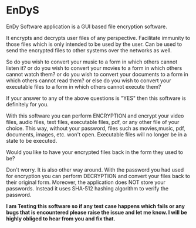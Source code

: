 # EnDyS

EnDy Software application is a GUI based file encryption software.

It encrypts and decrypts user files of any perspective. Facilitate immunity to those files which is only intended to be used by the user. Can be used to send the encrypted files to other systems over the networks as well.

So do you wish to convert your music to a form in which others cannot listen it? or do you wish to convert your movies to a form in which others cannot watch them? or do you wish to convert your documents to a form in which others cannot read them? or else do you wish to convert your executable files to a form in which others cannot execute them?

If your answer to any of the above questions is "YES" then this software is definitely for you.

With this software you can perform ENCRYPTION and encrypt your video files, audio files, text files, executable files, pdf, or any other file of your choice. This way, without your password, files such as movies,music, pdf, documents, images, etc. won't open. Executable files will no longer be in a state to be executed.

Would you like to have your encrypted files back in the form they used to be?

Don't worry. It is also other way around. With the password you had used for encryption you can perform DECRYPTION and convert your files back to their original form. Moreover, the application does NOT store your passwords. Instead it uses SHA-512 hashing algorithm to verify the password.

**I am Testing this software so if any test case happens which fails or any bugs that is encountered please raise the issue and let me know. I will be highly obliged to hear from you and fix that.**
